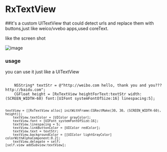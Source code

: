 # RxTextView

##it's a custom UITextView that could detect urls and replace them with buttons,just like weico/vvebo apps,used coreText.

like the screen shot

![image](http://img.hb.aicdn.com/05e9f76fa5bd21d34f48a29a294736f2ee25060f6e0e-tGPJXX_fw658)

### usage
you can use it just like a UITextView
   
<code>
	NSString* textStr = @"http://weibo.com hello, thank you and you??? http://baidu.com";
	CGFloat height = [RxTextView heightForText:textStr width:(SCREEN_WIDTH-60) font:[UIFont systemFontOfSize:16] linespacing:5];
	
	textView = [[RxTextView alloc] initWithFrame:CGRectMake(30, 30, (SCREEN_WIDTH-60), height)];
    	textView.textColor = [UIColor grayColor];
    	textView.font = [UIFont systemFontOfSize:16];
    	textView.linespacing = 5;
    	textView.linkButtonColor = [UIColor redColor];
    	textView.text = textStr;
    	textView.backgroundColor = [[UIColor lightGrayColor] colorWithAlphaComponent:0.2];
    	textView.delegate = self;
	[self.view addSubview:textView];
</code>
